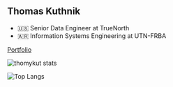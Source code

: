 ## Thomas Kuthnik
* :us: Senior Data Engineer at TrueNorth
* :argentina: Information Systems Engineering at UTN-FRBA

[Portfolio](https://thomaskuthnik.herokuapp.com/)

<img alt="thomykut stats" src="https://github-readme-stats.vercel.app/api?username=thomykut&show_icons=true&theme=gotham" style="vertical-align:middle"> 

![Top Langs](https://github-readme-stats.vercel.app/api/top-langs/?username=thomykut&hide=javascript,css,scss,html,java,tsql&theme=tokyonight)

<!--
**thomykut/thomykut** is a ✨ _special_ ✨ repository because its `README.md` (this file) appears on your GitHub profile.

Here are some ideas to get you started:

- 🔭 I’m currently working on ...
- 🌱 I’m currently learning ...
- 👯 I’m looking to collaborate on ...
- 🤔 I’m looking for help with ...
- 💬 Ask me about ...
- 📫 How to reach me: ...
- 😄 Pronouns: ...
- ⚡ Fun fact: ...
-->
